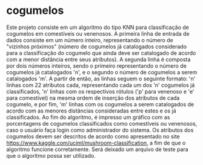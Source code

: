 # cogumelos
Este projeto consiste em um algoritmo do tipo KNN para classificação de cogumelos em comestíveis ou venenosos.
A primeira linha de entrada de dados consiste em um número inteiro, representando o número de "vizinhos próximos" (número de cogumelos já catalogados considerado para a classificação do cogumelo que ainda deve ser catalogado de acordo com a menor distância entre seus atributos). A segunda linha é composta por dois números inteiros, sendo o primeiro representando o número de cogumelos já catalogados 'n', e o segundo o número de cogumelos a serem catalogados 'm'. A partir de então, as linhas seguem o seguinte formato: 'n' linhas com 22 atributos cada, representando cada um dos 'n' cogumelos já classificados, 'n' linhas com os respectivos rótulos ('p' para venenoso e 'e' para comestível) na mesma ordem de inserção dos atributos de cada cogumelo, e por fim, 'm' linhas com os cogumelos a serem catalogados de acordo com as menores distâncias consideradas entre estes e os já classificados.
Ao fim do algoritmo, é impresso um gráfico com as porcentagens de cogumelos classificados como comestíveis ou venenosos, caso o usuário faça login como administrador do sistema.
Os atributos dos cogumelos devem ser descritos de acordo como apresentado no site https://www.kaggle.com/uciml/mushroom-classification, a fim de que o algoritmo funcione corretamente.
Será deixado um arquivo de teste para que o algoritmo possa ser utilizado.
